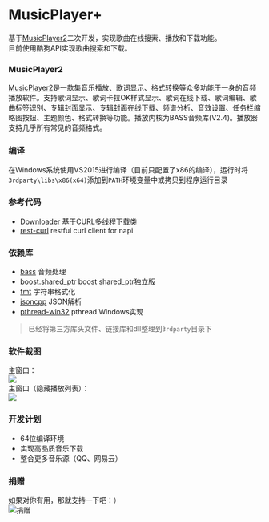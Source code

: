 # MusicPlayer+
基于[MusicPlayer2](https://github.com/zhongyang219/MusicPlayer2)二次开发，实现歌曲在线搜索、播放和下载功能。<br>
目前使用酷狗API实现歌曲搜索和下载。

### MusicPlayer2
[MusicPlayer2](https://github.com/zhongyang219/MusicPlayer2)是一款集音乐播放、歌词显示、格式转换等众多功能于一身的音频播放软件。支持歌词显示、歌词卡拉OK样式显示、歌词在线下载、歌词编辑、歌曲标签识别、专辑封面显示、专辑封面在线下载、频谱分析、音效设置、任务栏缩略图按钮、主题颜色、格式转换等功能。播放内核为BASS音频库(V2.4)。播放器支持几乎所有常见的音频格式。

### 编译
在Windows系统使用VS2015进行编译（目前只配置了x86的编译），运行时将`3rdparty\libs\x86(x64)`添加到`PATH`环境变量中或拷贝到程序运行目录

### 参考代码
- [Downloader](https://github.com/hivivo/Downloader) 基于CURL多线程下载类
- [rest-curl](https://github.com/shadow-node/rest-curl) restful curl client for napi

### 依赖库
- [bass](https://www.un4seen.com/) 音频处理
- [boost.shared_ptr](https://github.com/coldfix/boost.shared_ptr) boost shared_ptr独立版
- [fmt](https://github.com/fmtlib/fmt) 字符串格式化
- [jsoncpp](https://github.com/open-source-parsers/jsoncpp) JSON解析
- [pthread-win32](https://github.com/GerHobbelt/pthread-win32) pthread Windows实现
> 已经将第三方库头文件、链接库和dll整理到`3rdparty`目录下

### 软件截图
主窗口：<br>
![](https://github.com/devcxx/MusicPlayerPlus/blob/master/Screenshots/Main_window.png)<br>
主窗口（隐藏播放列表）：<br>
![](https://github.com/devcxx/MusicPlayerPlus/blob/master/Screenshots/Main_window2.png)<br>

### 开发计划
- 64位编译环境
- 实现高品质音乐下载
- 整合更多音乐源（QQ、网易云）

### 捐赠
如果对你有用，那就支持一下吧：）<br>
![捐赠](https://github.com/devcxx/MusicPlayerPlus/blob/master/pay.png "支持一下")
